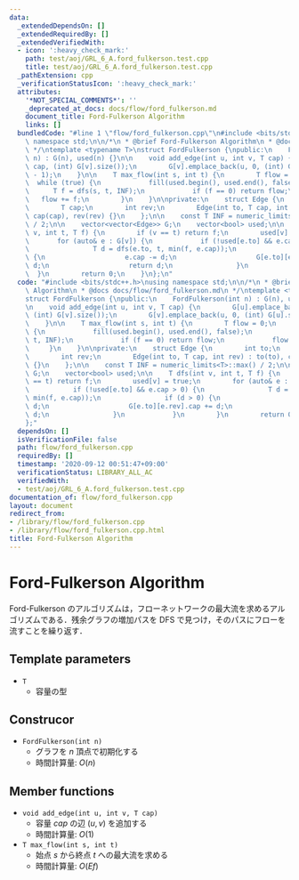 ```yaml
---
data:
  _extendedDependsOn: []
  _extendedRequiredBy: []
  _extendedVerifiedWith:
  - icon: ':heavy_check_mark:'
    path: test/aoj/GRL_6_A.ford_fulkerson.test.cpp
    title: test/aoj/GRL_6_A.ford_fulkerson.test.cpp
  _pathExtension: cpp
  _verificationStatusIcon: ':heavy_check_mark:'
  attributes:
    '*NOT_SPECIAL_COMMENTS*': ''
    _deprecated_at_docs: docs/flow/ford_fulkerson.md
    document_title: Ford-Fulkerson Algorithm
    links: []
  bundledCode: "#line 1 \"flow/ford_fulkerson.cpp\"\n#include <bits/stdc++.h>\nusing\
    \ namespace std;\n\n/*\n * @brief Ford-Fulkerson Algorithm\n * @docs docs/flow/ford_fulkerson.md\n\
    \ */\ntemplate <typename T>\nstruct FordFulkerson {\npublic:\n    FordFulkerson(int\
    \ n) : G(n), used(n) {}\n\n    void add_edge(int u, int v, T cap) {\n        G[u].emplace_back(v,\
    \ cap, (int) G[v].size());\n        G[v].emplace_back(u, 0, (int) G[u].size()\
    \ - 1);\n    }\n\n    T max_flow(int s, int t) {\n        T flow = 0;\n      \
    \  while (true) {\n            fill(used.begin(), used.end(), false);\n      \
    \      T f = dfs(s, t, INF);\n            if (f == 0) return flow;\n         \
    \   flow += f;\n        }\n    }\n\nprivate:\n    struct Edge {\n        int to;\n\
    \        T cap;\n        int rev;\n        Edge(int to, T cap, int rev) : to(to),\
    \ cap(cap), rev(rev) {}\n    };\n\n    const T INF = numeric_limits<T>::max()\
    \ / 2;\n\n    vector<vector<Edge>> G;\n    vector<bool> used;\n\n    T dfs(int\
    \ v, int t, T f) {\n        if (v == t) return f;\n        used[v] = true;\n \
    \       for (auto& e : G[v]) {\n            if (!used[e.to] && e.cap > 0) {\n\
    \                T d = dfs(e.to, t, min(f, e.cap));\n                if (d > 0)\
    \ {\n                    e.cap -= d;\n                    G[e.to][e.rev].cap +=\
    \ d;\n                    return d;\n                }\n            }\n      \
    \  }\n        return 0;\n    }\n};\n"
  code: "#include <bits/stdc++.h>\nusing namespace std;\n\n/*\n * @brief Ford-Fulkerson\
    \ Algorithm\n * @docs docs/flow/ford_fulkerson.md\n */\ntemplate <typename T>\n\
    struct FordFulkerson {\npublic:\n    FordFulkerson(int n) : G(n), used(n) {}\n\
    \n    void add_edge(int u, int v, T cap) {\n        G[u].emplace_back(v, cap,\
    \ (int) G[v].size());\n        G[v].emplace_back(u, 0, (int) G[u].size() - 1);\n\
    \    }\n\n    T max_flow(int s, int t) {\n        T flow = 0;\n        while (true)\
    \ {\n            fill(used.begin(), used.end(), false);\n            T f = dfs(s,\
    \ t, INF);\n            if (f == 0) return flow;\n            flow += f;\n   \
    \     }\n    }\n\nprivate:\n    struct Edge {\n        int to;\n        T cap;\n\
    \        int rev;\n        Edge(int to, T cap, int rev) : to(to), cap(cap), rev(rev)\
    \ {}\n    };\n\n    const T INF = numeric_limits<T>::max() / 2;\n\n    vector<vector<Edge>>\
    \ G;\n    vector<bool> used;\n\n    T dfs(int v, int t, T f) {\n        if (v\
    \ == t) return f;\n        used[v] = true;\n        for (auto& e : G[v]) {\n \
    \           if (!used[e.to] && e.cap > 0) {\n                T d = dfs(e.to, t,\
    \ min(f, e.cap));\n                if (d > 0) {\n                    e.cap -=\
    \ d;\n                    G[e.to][e.rev].cap += d;\n                    return\
    \ d;\n                }\n            }\n        }\n        return 0;\n    }\n\
    };"
  dependsOn: []
  isVerificationFile: false
  path: flow/ford_fulkerson.cpp
  requiredBy: []
  timestamp: '2020-09-12 00:51:47+09:00'
  verificationStatus: LIBRARY_ALL_AC
  verifiedWith:
  - test/aoj/GRL_6_A.ford_fulkerson.test.cpp
documentation_of: flow/ford_fulkerson.cpp
layout: document
redirect_from:
- /library/flow/ford_fulkerson.cpp
- /library/flow/ford_fulkerson.cpp.html
title: Ford-Fulkerson Algorithm
---
```

# Ford-Fulkerson Algorithm

Ford-Fulkerson のアルゴリズムは，フローネットワークの最大流を求めるアルゴリズムである．残余グラフの増加パスを DFS で見つけ，そのパスにフローを流すことを繰り返す．

## Template parameters

- `T`
    - 容量の型

## Construcor

- `FordFulkerson(int n)`
    - グラフを $n$ 頂点で初期化する
    - 時間計算量: $O(n)$

## Member functions

- `void add_edge(int u, int v, T cap)`
    - 容量 $cap$ の辺 $(u, v)$ を追加する
    - 時間計算量: $O(1)$
- `T max_flow(int s, int t)`
    - 始点 $s$ から終点 $t$ への最大流を求める
    - 時間計算量: $O(Ef)$